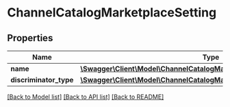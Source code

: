 # ChannelCatalogMarketplaceSetting

## Properties
Name | Type | Description | Notes
------------ | ------------- | ------------- | -------------
**name** | [**\Swagger\Client\Model\ChannelCatalogMarketplacePropertyName**](ChannelCatalogMarketplacePropertyName.md) |  | 
**discriminator_type** | [**\Swagger\Client\Model\ChannelCatalogMarketplaceSettingDiscriminatorType**](ChannelCatalogMarketplaceSettingDiscriminatorType.md) |  | 

[[Back to Model list]](../README.md#documentation-for-models) [[Back to API list]](../README.md#documentation-for-api-endpoints) [[Back to README]](../README.md)


